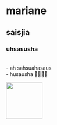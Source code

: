 # mariane
## saisjia
### uhsasusha
<br>
- ah sahsuahasaus
<br>
- husausha
👩‍🏫😘🌹
<p>

<img width="100" heigth="200" src="https://c.tenor.com/oqV4uQja1z4AAAAS/puppytalesphotos-puppytales.gif"> 
